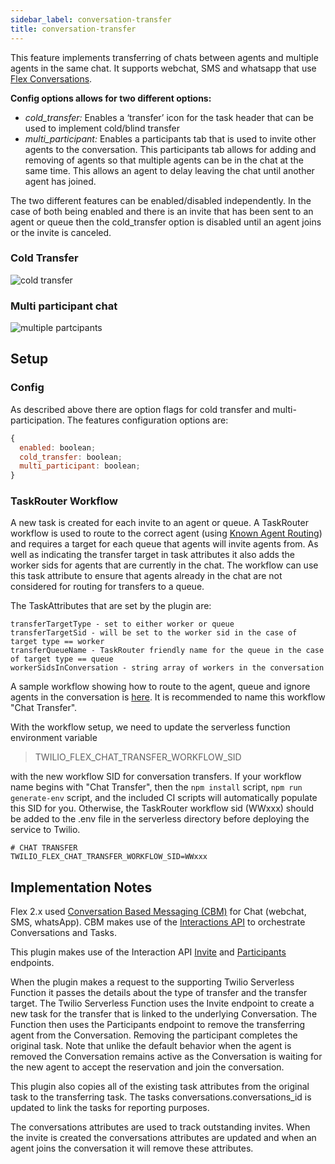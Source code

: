 ```yaml
---
sidebar_label: conversation-transfer
title: conversation-transfer
---
```


This feature implements transferring of chats between agents and multiple agents in the same chat. It supports webchat, SMS and whatsapp that use [Flex Conversations](https://www.twilio.com/docs/flex/conversations).

**Config options allows for two different options:**

- _cold_transfer:_ Enables a ‘transfer’ icon for the task header that can be used to implement cold/blind transfer
- _multi_participant:_ Enables a participants tab that is used to invite other agents to the conversation. This participants tab allows for adding and removing of agents so that multiple agents can be in the chat at the same time. This allows an agent to delay leaving the chat until another agent has joined.

The two different features can be enabled/disabled independently. In the case of both being enabled and there is an invite that has been sent to an agent or queue then the cold_transfer option is disabled until an agent joins or the invite is canceled.

### Cold Transfer

![cold transfer](/img/features/conversation-transfer/chat-transfer.gif)

### Multi participant chat

![multiple partcipants](/img/features/conversation-transfer/multi-participant.gif)

## Setup

### Config

As described above there are option flags for cold transfer and multi-participation.
The features configuration options are:

```javascript
{
  enabled: boolean;
  cold_transfer: boolean;
  multi_participant: boolean;
}
```

### TaskRouter Workflow

A new task is created for each invite to an agent or queue. A TaskRouter workflow is used to route to the correct agent (using [Known Agent Routing](https://www.twilio.com/docs/taskrouter/workflow-configuration/known-agent-routing)) and requires a target for each queue that agents will invite agents from.
As well as indicating the transfer target in task attributes it also adds the worker sids for agents that are currently in the chat. The workflow can use this task attribute to ensure that agents already in the chat are not considered for routing for transfers to a queue.

The TaskAttributes that are set by the plugin are:

```
transferTargetType - set to either worker or queue
transferTargetSid - will be set to the worker sid in the case of target type == worker
transferQueueName - TaskRouter friendly name for the queue in the case of target type == queue
workerSidsInConversation - string array of workers in the conversation
```

A sample workflow showing how to route to the agent, queue and ignore agents in the conversation is [here](https://github.com/twilio-professional-services/flex-project-template/blob/main/plugin-flex-ts-template-v2/src/feature-library/conversation-transfer/example-taskrouter-workflow.json). It is recommended to name this workflow "Chat Transfer".

With the workflow setup, we need to update the serverless function environment variable

> TWILIO_FLEX_CHAT_TRANSFER_WORKFLOW_SID

with the new workflow SID for conversation transfers. If your workflow name begins with "Chat Transfer", then the `npm install` script, `npm run generate-env` script, and the included CI scripts will automatically populate this SID for you. Otherwise, the TaskRouter workflow sid (WWxxx) should be added to the .env file in the serverless directory before deploying the service to Twilio.

```
# CHAT TRANSFER
TWILIO_FLEX_CHAT_TRANSFER_WORKFLOW_SID=WWxxx
```

## Implementation Notes

Flex 2.x used [Conversation Based Messaging (CBM)](https://www.twilio.com/docs/flex/conversations) for Chat (webchat, SMS, whatsApp). CBM makes use of the [Interactions API](https://www.twilio.com/docs/flex/developer/conversations/interactions-api) to orchestrate Conversations and Tasks.

This plugin makes use of the Interaction API [Invite](https://www.twilio.com/docs/flex/developer/conversations/interactions-api/invites-subresource) and [Participants](https://www.twilio.com/docs/flex/developer/conversations/interactions-api/interaction-channel-participants) endpoints.

When the plugin makes a request to the supporting Twilio Serverless Function it passes the details about the type of transfer and the transfer target. The Twilio Serverless Function uses the Invite endpoint to create a new task for the transfer that is linked to the underlying Conversation. The Function then uses the Participants endpoint to remove the transferring agent from the Conversation. Removing the participant completes the original task.
Note that unlike the default behavior when the agent is removed the Conversation remains active as the Conversation is waiting for the new agent to accept the reservation and join the conversation.

This plugin also copies all of the existing task attributes from the original task to the transferring task. The tasks conversations.conversations_id is updated to link the tasks for reporting purposes.

The conversations attributes are used to track outstanding invites. When the invite is created the conversations attributes are updated and when an agent joins the conversation it will remove these attributes.

